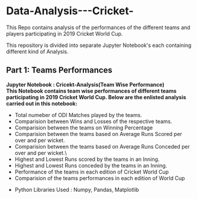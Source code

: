 # Data-Analysis---Cricket-
This Repo contains analysis of the performances of the different teams and players participating in 2019 Cricket World Cup.

This repository is divided into separate Jupyter Notebook's each containing different kind of Analysis. 
## Part 1: Teams Performances 
**Jupyter Notebook : Cricekt-Analysis(Team Wise Performance) <br />
This Notebook contains team wise performances of different teams participating in 2019 Cricket World Cup. Below are the enlisted analysis carried out in this notebook:**
- Total numeber of ODI Matches played by the teams.
- Comparision between Wins and Losses of the respective teams.
- Comparision between the teams on Winning Percentage
- Comparision between the teams based on Average Runs Scored per over and per wicket.
- Comparision between the teams based on Average Runs Conceded per over and per wicket.\
- Highest and Lowest Runs scored by the teams in an Inning. 
- Highest and Lowest Runs conceded by the teams in an Inning.
- Performance of the teams in each edition of Cricket World Cup
- Comparision of the teams performances in each edition of World Cup
* Python Libraries Used : Numpy, Pandas, Matplotlib

